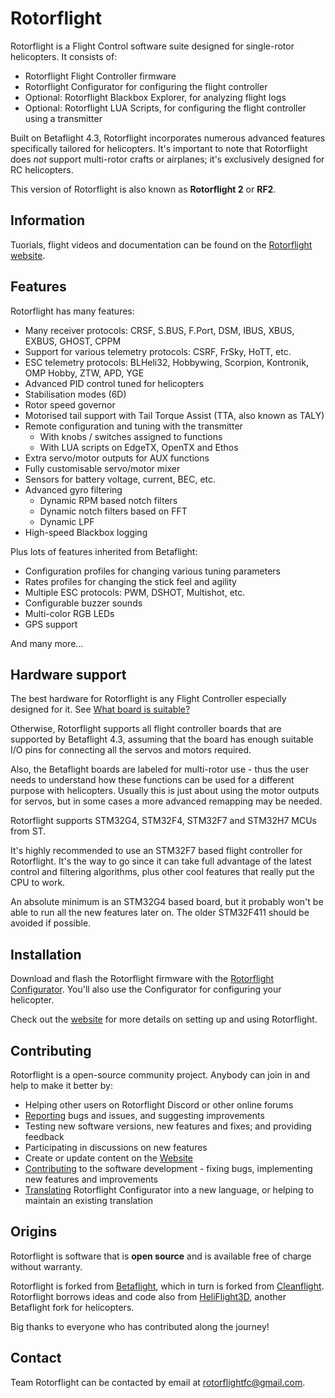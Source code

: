 # Rotorflight

Rotorflight is a Flight Control software suite designed for single-rotor helicopters. It consists of:
- Rotorflight Flight Controller firmware
- Rotorflight Configurator for configuring the flight controller
- Optional: Rotorflight Blackbox Explorer, for analyzing flight logs
- Optional: Rotorflight LUA Scripts, for configuring the flight controller using a transmitter

Built on Betaflight 4.3, Rotorflight incorporates numerous advanced features specifically tailored for helicopters. It's important to note that Rotorflight does _not_ support multi-rotor crafts or airplanes; it's exclusively designed for RC helicopters.

This version of Rotorflight is also known as **Rotorflight 2** or **RF2**.


## Information

Tuorials, flight videos and documentation can be found on the [Rotorflight website](https://www.rotorflight.org/).


## Features

Rotorflight has many features:

* Many receiver protocols: CRSF, S.BUS, F.Port, DSM, IBUS, XBUS, EXBUS, GHOST, CPPM
* Support for various telemetry protocols: CSRF, FrSky, HoTT, etc.
* ESC telemetry protocols: BLHeli32, Hobbywing, Scorpion, Kontronik, OMP Hobby, ZTW, APD, YGE
* Advanced PID control tuned for helicopters
* Stabilisation modes (6D)
* Rotor speed governor
* Motorised tail support with Tail Torque Assist (TTA, also known as TALY)
* Remote configuration and tuning with the transmitter
  - With knobs / switches assigned to functions
  - With LUA scripts on EdgeTX, OpenTX and Ethos
* Extra servo/motor outputs for AUX functions
* Fully customisable servo/motor mixer
* Sensors for battery voltage, current, BEC, etc.
* Advanced gyro filtering
  - Dynamic RPM based notch filters
  - Dynamic notch filters based on FFT
  - Dynamic LPF
* High-speed Blackbox logging

Plus lots of features inherited from Betaflight:

* Configuration profiles for changing various tuning parameters
* Rates profiles for changing the stick feel and agility
* Multiple ESC protocols: PWM, DSHOT, Multishot, etc.
* Configurable buzzer sounds
* Multi-color RGB LEDs
* GPS support

And many more...


## Hardware support

The best hardware for Rotorflight is any Flight Controller especially designed for it. See [What board is suitable?](https://www.rotorflight.org/docs/Tutorial-Quickstart/What-Board)

Otherwise, Rotorflight supports all flight controller boards that are supported by Betaflight 4.3, assuming that the board has enough suitable I/O pins for connecting all the servos and motors required.

Also, the Betaflight boards are labeled for multi-rotor use - thus the user needs to understand how
these functions can be used for a different purpose with helicopters. Usually this is just about using
the motor outputs for servos, but in some cases a more advanced remapping may be needed.

Rotorflight supports STM32G4, STM32F4, STM32F7 and STM32H7 MCUs from ST.

It's highly recommended to use an STM32F7 based flight controller for Rotorflight. It's the way to go since it can take full advantage of the latest control and filtering algorithms, plus other cool features that really put the CPU to work.

An absolute minimum is an STM32G4 based board, but it probably won't be able to run all the new
features later on. The older STM32F411 should be avoided if possible.


## Installation

Download and flash the Rotorflight firmware with the
[Rotorflight Configurator](https://github.com/rotorflight/rotorflight-configurator/releases). You'll also use the Configurator for configuring your helicopter.

Check out the [website](https://www.rotorflight.org/) for more details on setting up and using Rotorflight.


## Contributing

Rotorflight is a open-source community project. Anybody can join in and help to make it better by:

* Helping other users on Rotorflight Discord or other online forums
* [Reporting](https://github.com/rotorflight?tab=repositories) bugs and issues, and suggesting improvements
* Testing new software versions, new features and fixes; and providing feedback
* Participating in discussions on new features
* Create or update content on the [Website](https://www.rotorflight.org)
* [Contributing](https://www.rotorflight.org/docs/Contributing/intro) to the software development - fixing bugs, implementing new features and improvements
* [Translating](https://www.rotorflight.org/docs/Contributing/intro#translations) Rotorflight Configurator into a new language, or helping to maintain an existing translation


## Origins

Rotorflight is software that is **open source** and is available free of charge without warranty.

Rotorflight is forked from [Betaflight](https://github.com/betaflight), which in turn is forked from [Cleanflight](https://github.com/cleanflight).
Rotorflight borrows ideas and code also from [HeliFlight3D](https://github.com/heliflight3d/), another Betaflight fork for helicopters.

Big thanks to everyone who has contributed along the journey!


## Contact

Team Rotorflight can be contacted by email at rotorflightfc@gmail.com.
